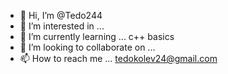 - 👋 Hi, I’m @Tedo244
- 👀 I’m interested in ...
- 🌱 I’m currently learning ... c++ basics
- 💞️ I’m looking to collaborate on ...
- 📫 How to reach me ... tedokolev24@gmail.com

<!---
Tedo244/Tedo244 is a ✨ special ✨ repository because its `README.md` (this file) appears on your GitHub profile.
You can click the Preview link to take a look at your changes.
--->
